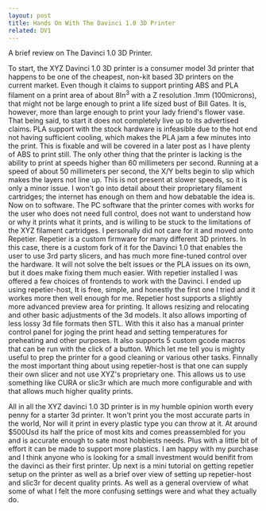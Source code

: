 ```yaml
---
layout: post
title: Hands On With The Davinci 1.0 3D Printer
related: DV1
---
```

A brief review on The Davinci 1.0 3D Printer.

To start, the XYZ Davinci 1.0 3D printer is a consumer model 3d printer that happens to be one of the cheapest, non-kit based 3D printers on the current market. Even though it claims to support printing ABS and PLA filament on a print area of about 8In<sup>3</sup> with a Z resolution .1mm (100microns), that might not be large enough to print a life sized bust of Bill Gates. It is, however, more than large enough to print your lady friend's flower vase. That being said, to start it does not completely live up to its advertised claims. PLA support with the stock hardware is infeasible due to the hot end not having sufficient cooling, which makes the PLA jam a few minutes into the print. This is fixable and will be covered in a later post as I have plenty of ABS to print still.
The only other thing that the printer is lacking is the ability to print at speeds higher than 60 millimeters per second. Running at a speed of about 50 millimeters per second, the X/Y belts begin to slip which makes the layers not line up. This is not present at slower speeds, so it is only a minor issue. I won't go into detail about their proprietary filament cartridges; the internet has enough on them and how debatable the idea is.
Now on to software. The PC software that the printer comes with works for the user who does not need full control, does not want to understand how or why it prints what it prints, and is willing to be stuck to the limitations of the XYZ filament cartridges. I personally did not care for it and moved onto Repetier.
Repetier is a custom firmware for many different 3D printers. In this case, there is a custom fork of it for the Davinci 1.0 that enables the user to use 3rd party slicers, and has much more fine-tuned control over the hardware. It will not solve the belt issues or the PLA issues on its own, but it does make fixing them much easier.
With repetier installed I was offered a few choices of frontends to work with the Davinci. I ended up using repetier-host, It is free, simple, and honestly the first one I tried and it workes more then well enough for me. Repetier host supports a slightly more advanced preview area for printing. It allows resizing and relocating and other basic adjustments of the 3d models. It also allows importing of less lossy 3d file formats then STL. With this it also has a manual printer control panel for joging the print head and setting temperatures for preheating and other purposes. It also supports 5 custom gcode macros that can be run with the click of a button. Which let me tell you is mighty useful to prep the printer for a good cleaning or various other tasks. Finnally the most important thing about using repetier-host is that one can supply their own slicer and not use XYZ's proprietary one. This allows us to use something like CURA or slic3r which are much more configurable and with that allows much higher quality prints. 

All in all the XYZ davinci 1.0 3D printer is in my humble opinion worth every penny for a starter 3d printer. It won't print you the most accurate parts in the world, Nor will it print in every plastic type you can throw at it. At around $500Usd its half the price of most kits and comes preassembled for you and is accurate enough to sate most hobbiests needs. Plus with a little bit of effort it can be made to support more plastics. I am happy with my purchase and I think anyone who is looking for a small investment would benifit from the davinci as their first printer. 
Up next is a mini tutorial on getting repetier setup on the printer as well as a brief over view of setting up repetier-host and slic3r for decent quality prints. As well as a general overview of what some of what I felt the more confusing settings were and what they actually do.  
